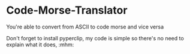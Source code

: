 # Code-Morse-Translator
You're able to convert from ASCII to code morse and vice versa 

Don't forget to install pyperclip, my code is simple so there's no need to explain what it does, :mhm:
